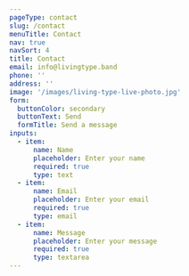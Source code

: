 ```yaml
---
pageType: contact
slug: /contact
menuTitle: Contact
nav: true
navSort: 4
title: Contact
email: info@livingtype.band
phone: ''
address: ''
image: '/images/living-type-live-photo.jpg'
form:
  buttonColor: secondary
  buttonText: Send
  formTitle: Send a message
inputs:
  - item:
      name: Name
      placeholder: Enter your name
      required: true
      type: text
  - item:
      name: Email
      placeholder: Enter your email
      required: true
      type: email
  - item:
      name: Message
      placeholder: Enter your message
      required: true
      type: textarea
---
```


